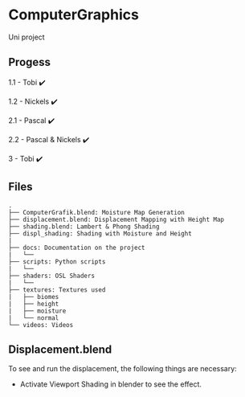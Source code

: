 # ComputerGraphics
Uni project

## Progess

1.1 - Tobi ✔️

1.2 - Nickels ✔️

2.1 - Pascal ✔️

2.2 - Pascal & Nickels ✔️

3   - Tobi ✔️

## Files

````
.
├── ComputerGrafik.blend: Moisture Map Generation
├── displacement.blend: Displacement Mapping with Height Map
├── shading.blend: Lambert & Phong Shading
├── displ_shading: Shading with Moisture and Height
|
├── docs: Documentation on the project
|   └── 
├── scripts: Python scripts			
|   └── 
├── shaders: OSL Shaders
|   └── 
├── textures: Textures used
|	├── biomes
|	├── height
|	├── moisture
|   └── normal
└── videos: Videos

````



## Displacement.blend

To see and run the displacement, the following things are necessary:
- Activate Viewport Shading in blender to see the effect.
